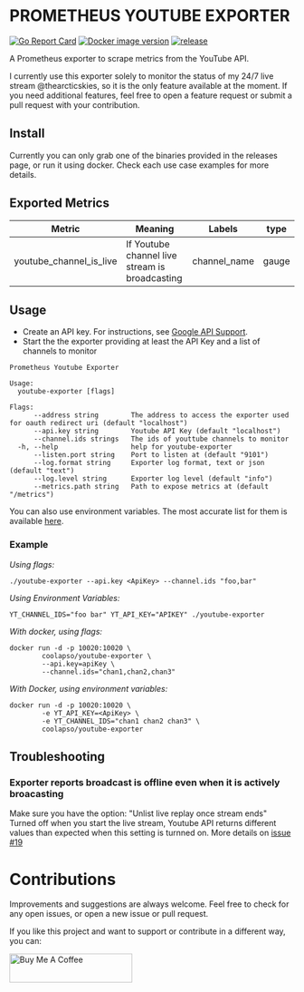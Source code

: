 # PROMETHEUS YOUTUBE EXPORTER

[![Go Report Card](https://goreportcard.com/badge/github.com/coolapso/prometheus-youtube-exporter)](https://goreportcard.com/report/github.com/coolapso/prometheus-youtube-exporter)
[![Docker image version](https://img.shields.io/docker/v/coolapso/youtube-exporter/latest?logo=docker)](https://hub.docker.com/r/coolapso/youtube-exporter)
[![release](https://github.com/coolapso/prometheus-youtube-exporter/actions/workflows/release.yaml/badge.svg)](https://github.com/coolapso/prometheus-youtube-exporter/actions/workflows/release.yaml)

A Prometheus exporter to scrape metrics from the YouTube API.

I currently use this exporter solely to monitor the status of my 24/7 live stream @thearcticskies, so it is the only feature available at the moment. If you need additional features, feel free to open a feature request or submit a pull request with your contribution.

## Install

Currently you can only grab one of the binaries provided in the releases page, or run it using docker. Check each use case examples for more details.

## Exported Metrics

| Metric | Meaning | Labels | type |
| ------ | ------- | ------ | ---- |
| youtube_channel_is_live | If Youtube channel live stream is broadcasting | channel_name | gauge |

## Usage
* Create an API key. For instructions, see [Google API Support](https://support.google.com/googleapi/answer/6158862?hl=en&ref_topic=7013279).
* Start the the exporter providing at least the API Key and a list of channels to monitor 

```
Prometheus Youtube Exporter

Usage:
  youtube-exporter [flags]

Flags:
      --address string        The address to access the exporter used for oauth redirect uri (default "localhost")
      --api.key string        Youtube API Key (default "localhost")
      --channel.ids strings   The ids of youttube channels to monitor
  -h, --help                  help for youtube-exporter
      --listen.port string    Port to listen at (default "9101")
      --log.format string     Exporter log format, text or json (default "text")
      --log.level string      Exporter log level (default "info")
      --metrics.path string   Path to expose metrics at (default "/metrics")
```

You can also use environment variables. The most accurate list for them is available [here](cmd/root.go).

### Example 

*Using flags:*
```
./youtube-exporter --api.key <ApiKey> --channel.ids "foo,bar"
```

*Using Environment Variables:*
```
YT_CHANNEL_IDS="foo bar" YT_API_KEY="APIKEY" ./youtube-exporter
```

*With docker, using flags:*
```
docker run -d -p 10020:10020 \
        coolapso/youtube-exporter \
        --api.key=apiKey \
        --channel.ids="chan1,chan2,chan3"
```

*With Docker, using environment variables:*
```
docker run -d -p 10020:10020 \
        -e YT_API_KEY=<ApiKey> \
        -e YT_CHANNEL_IDS="chan1 chan2 chan3" \
        coolapso/youtube-exporter
```

## Troubleshooting

### Exporter reports broadcast is offline even when it is actively broacasting

Make sure you have the option: "Unlist live replay once stream ends" Turned off when you start the live stream, Youtube API returns different values than expected when this setting is turnned on. More details on [issue #19](https://github.com/coolapso/prometheus-youtube-exporter/issues/19)



# Contributions

Improvements and suggestions are always welcome. Feel free to check for any open issues, or open a new issue or pull request.

If you like this project and want to support or contribute in a different way, you can:

<a href="https://www.buymeacoffee.com/coolapso" target="_blank">
  <img src="https://cdn.buymeacoffee.com/buttons/default-yellow.png" alt="Buy Me A Coffee" style="height: 51px !important;width: 217px !important;" />
</a>
